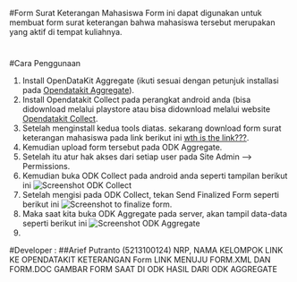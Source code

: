 #Form Surat Keterangan Mahasiswa
Form ini dapat digunakan untuk membuat form surat keterangan bahwa 
mahasiswa tersebut merupakan yang aktif di tempat kuliahnya.

#

#Cara Penggunaan
1. Install OpenDataKit Aggregate (ikuti sesuai dengan petunjuk installasi
pada [Opendatakit Aggregate](https://opendatakit.org/use/aggregate/)).
2. Install Opendatakit Collect pada perangkat android anda (bisa didownload melalui playstore atau bisa didownload melalui website [Opendatakit Collect](https://opendatakit.org/use/collect/).
3. Setelah menginstall kedua tools diatas. sekarang download form surat keterangan mahasiswa pada link berikut ini [wth is the link???](https://opendatakit.org/use/collect/).
4. Kemudian upload form tersebut pada ODK Aggregate.
5. Setelah itu atur hak akses dari setiap user pada Site Admin --> Permissions.
6. Kemudian buka ODK Collect pada android anda seperti tampilan berikut ini
![Screenshot ODK Collect](https://www.dropbox.com/s/qe78rsllbox3d48/Screenshot_2016-03-21-15-42-00.png?dl=0)
7. Setelah mengisi pada ODK Collect, tekan Send Finalized Form seperti berikut ini ![Screenshot to finalize form](https://www.dropbox.com/s/0q49za64k3q5l03/Screenshot_2016-03-21-15-45-45.png?dl=0).
8. Maka saat kita buka ODK Aggregate pada server, akan tampil data-data seperti berikut ini ![Screenshot ODK Aggregate](https://www.dropbox.com/s/pgubqcqhxp1jj5v/Screenshot%20-%20210316%20-%2015%3A52%3A11.png?dl=0)
9. 

#Developer :
##Arief Putranto (5213100124)
NRP, NAMA KELOMPOK
LINK KE OPENDATAKIT
KETERANGAN Form
LINK MENUJU FORM.XML DAN FORM.DOC
GAMBAR FORM SAAT DI ODK
HASIL DARI ODK AGGREGATE